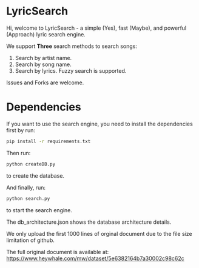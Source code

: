 # LyricSearch

Hi, welcome to LyricSearch - a simple (Yes), fast (Maybe), and powerful (Approach) lyric search engine.

We support **Three** search methods to search songs:
1. Search by artist name.
2. Search by song name.
3. Search by lyrics. Fuzzy search is supported.

Issues and Forks are welcome.

# Dependencies
If you want to use the search engine, you need to install the dependencies first by run:

```cmd
pip install -r requirements.txt
```

Then run:
```cmd
python createDB.py
```
to create the database.

And finally, run:
```cmd
python search.py
```
to start the search engine.

The db_architecture.json shows the database architecture details.

We only upload the first 1000 lines of orginal document due to the file size limitation of github.

The full original document is available at: https://www.heywhale.com/mw/dataset/5e6382164b7a30002c98c62c